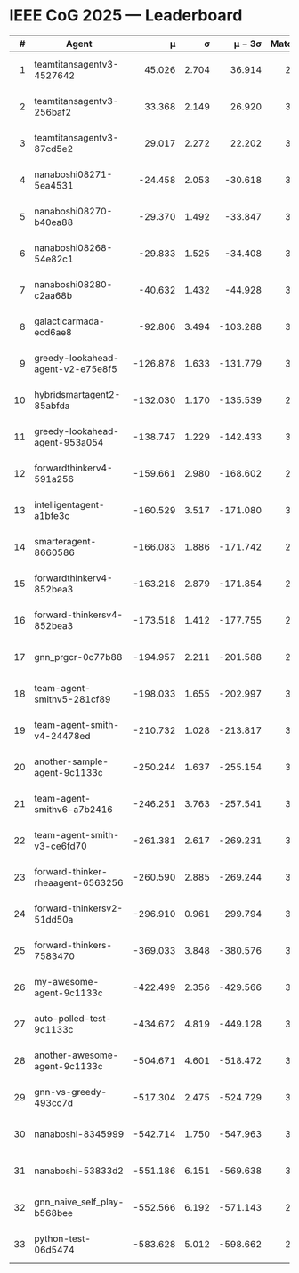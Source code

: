 # IEEE CoG 2025 — Leaderboard

| # | Agent | μ | σ | μ − 3σ | Matches | Updated |
|---:|---|---:|---:|---:|---:|---|
| 1 | teamtitansagentv3-4527642 | 45.026 | 2.704 | 36.914 | 2976 | 2025-09-01 19:57 |
| 2 | teamtitansagentv3-256baf2 | 33.368 | 2.149 | 26.920 | 3354 | 2025-09-01 19:57 |
| 3 | teamtitansagentv3-87cd5e2 | 29.017 | 2.272 | 22.202 | 3278 | 2025-09-01 19:57 |
| 4 | nanaboshi08271-5ea4531 | -24.458 | 2.053 | -30.618 | 3480 | 2025-09-01 19:57 |
| 5 | nanaboshi08270-b40ea88 | -29.370 | 1.492 | -33.847 | 3600 | 2025-09-01 19:57 |
| 6 | nanaboshi08268-54e82c1 | -29.833 | 1.525 | -34.408 | 3660 | 2025-09-01 19:57 |
| 7 | nanaboshi08280-c2aa68b | -40.632 | 1.432 | -44.928 | 3820 | 2025-09-01 19:57 |
| 8 | galacticarmada-ecd6ae8 | -92.806 | 3.494 | -103.288 | 3380 | 2025-09-01 19:57 |
| 9 | greedy-lookahead-agent-v2-e75e8f5 | -126.878 | 1.633 | -131.779 | 3808 | 2025-09-01 19:57 |
| 10 | hybridsmartagent2-85abfda | -132.030 | 1.170 | -135.539 | 2906 | 2025-09-01 19:57 |
| 11 | greedy-lookahead-agent-953a054 | -138.747 | 1.229 | -142.433 | 3748 | 2025-09-01 19:57 |
| 12 | forwardthinkerv4-591a256 | -159.661 | 2.980 | -168.602 | 2799 | 2025-09-01 19:57 |
| 13 | intelligentagent-a1bfe3c | -160.529 | 3.517 | -171.080 | 3132 | 2025-09-01 19:57 |
| 14 | smarteragent-8660586 | -166.083 | 1.886 | -171.742 | 2743 | 2025-09-01 19:57 |
| 15 | forwardthinkerv4-852bea3 | -163.218 | 2.879 | -171.854 | 2909 | 2025-09-01 19:57 |
| 16 | forward-thinkersv4-852bea3 | -173.518 | 1.412 | -177.755 | 2767 | 2025-09-01 19:57 |
| 17 | gnn_prgcr-0c77b88 | -194.957 | 2.211 | -201.588 | 2780 | 2025-09-01 19:57 |
| 18 | team-agent-smithv5-281cf89 | -198.033 | 1.655 | -202.997 | 3480 | 2025-09-01 19:57 |
| 19 | team-agent-smith-v4-24478ed | -210.732 | 1.028 | -213.817 | 3820 | 2025-09-01 19:57 |
| 20 | another-sample-agent-9c1133c | -250.244 | 1.637 | -255.154 | 3640 | 2025-09-01 19:57 |
| 21 | team-agent-smithv6-a7b2416 | -246.251 | 3.763 | -257.541 | 3800 | 2025-09-01 19:57 |
| 22 | team-agent-smith-v3-ce6fd70 | -261.381 | 2.617 | -269.231 | 3380 | 2025-09-01 19:57 |
| 23 | forward-thinker-rheaagent-6563256 | -260.590 | 2.885 | -269.244 | 3748 | 2025-09-01 19:57 |
| 24 | forward-thinkersv2-51dd50a | -296.910 | 0.961 | -299.794 | 3248 | 2025-09-01 19:57 |
| 25 | forward-thinkers-7583470 | -369.033 | 3.848 | -380.576 | 3440 | 2025-09-01 19:57 |
| 26 | my-awesome-agent-9c1133c | -422.499 | 2.356 | -429.566 | 3620 | 2025-09-01 19:57 |
| 27 | auto-polled-test-9c1133c | -434.672 | 4.819 | -449.128 | 3640 | 2025-09-01 19:57 |
| 28 | another-awesome-agent-9c1133c | -504.671 | 4.601 | -518.472 | 3580 | 2025-09-01 19:57 |
| 29 | gnn-vs-greedy-493cc7d | -517.304 | 2.475 | -524.729 | 3160 | 2025-09-01 19:57 |
| 30 | nanaboshi-8345999 | -542.714 | 1.750 | -547.963 | 3300 | 2025-09-01 19:57 |
| 31 | nanaboshi-53833d2 | -551.186 | 6.151 | -569.638 | 3240 | 2025-09-01 19:57 |
| 32 | gnn_naive_self_play-b568bee | -552.566 | 6.192 | -571.143 | 2180 | 2025-09-01 19:57 |
| 33 | python-test-06d5474 | -583.628 | 5.012 | -598.662 | 2780 | 2025-09-01 19:57 |

